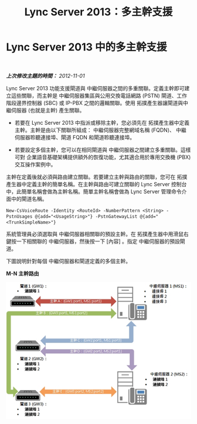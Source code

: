 ﻿---
title: Lync Server 2013：多主幹支援
TOCTitle: 多主幹支援
ms:assetid: a1309c09-ad9a-4c54-9650-4e3f5b2a4a00
ms:mtpsurl: https://technet.microsoft.com/zh-tw/library/JJ205127(v=OCS.15)
ms:contentKeyID: 49291867
ms.date: 08/24/2015
mtps_version: v=OCS.15
ms.translationtype: HT
---

# Lync Server 2013 中的多主幹支援

 

_**上次修改主題的時間：** 2012-11-01_

Lync Server 2013 功能支援閘道與 中繼伺服器之間的多重關聯。定義主幹即可建立這些關聯，而主幹是 中繼伺服器集區與公用交換電話網路 (PSTN) 閘道、工作階段邊界控制器 (SBC) 或 IP-PBX 之間的邏輯關聯。使用 拓撲產生器讓閘道與中繼伺服器 (也就是主幹) 產生關聯。

  - 若要在 Lync Server 2013 中指派或移除主幹，您必須先在 拓撲產生器中定義主幹。主幹是由以下關聯所組成： 中繼伺服器完整網域名稱 (FQDN)、 中繼伺服器聆聽連接埠、閘道 FQDN 和閘道聆聽連接埠。

  - 若要設定多個主幹，您可以在相同閘道與 中繼伺服器之間建立多重關聯。這樣可對 企業語音基礎架構提供額外的恢復功能，尤其適合用於專用交換機 (PBX) 交互操作案例中。

主幹在定義後就必須與路由建立關聯。若要建立主幹與路由的關聯，您可在 拓撲產生器中定義主幹的簡單名稱。在主幹與路由可建立關聯的 Lync Server 控制台中，此簡單名稱會做為主幹名稱。簡單主幹名稱會做為 Lync Server 管理命令介面中的閘道名稱。

    New-CsVoiceRoute -Identity <RouteId> -NumberPattern <String> -PstnUsages @{add="<UsageString>"} -PstnGatewayList @{add="<TrunkSimpleName>"}

系統管理員必須選取與 中繼伺服器相關聯的預設主幹。在 拓撲產生器中用滑鼠右鍵按一下相關聯的 中繼伺服器，然後按一下 \[內容\] 。指定 中繼伺服器的預設閘道。

下圖說明針對每個 中繼伺服器和閘道定義的多個主幹。

**M-N 主幹路由**

![多重主幹指派。](images/JJ205127.c61cd9a7-d8d9-4e02-83b9-ab62519a48c4(OCS.15).jpg "多重主幹指派。")

